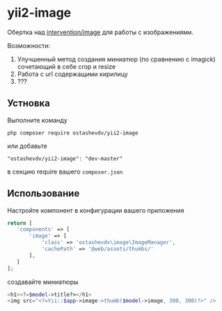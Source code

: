 yii2-image
==========
Обертка над  [intervention/image](http://image.intervention.io/) для работы с изображениями.

Возможности:

1. Улучшенный метод создания миниатюр (по сравнению с imagick) сочетающий в себе crop и resize
2. Работа с url содержащими кирилицу
3. ???

Устновка
------------
Выполните команду

```
php composer require ostashevdv/yii2-image
```

или добавьте

```
"ostashevdv/yii2-image": "dev-master"
```

в секцию require вашего `composer.json`

Использование
-------------

Настройте компонент в конфигурации вашего приложения
 ```php
 return [
    'components' => [
        'image' => [
            'class' => 'ostashevdv\image\ImageManager',
            'cachePath' => '@web/assets/thumbs/'
        ],
    ]
 ];
 ```
создавайте миниатюры
```php
<h1><?=$model->title?></h1>
<img src="<?=Yii::$app->image->thumb($model->image, 300, 300)?>" />
```
